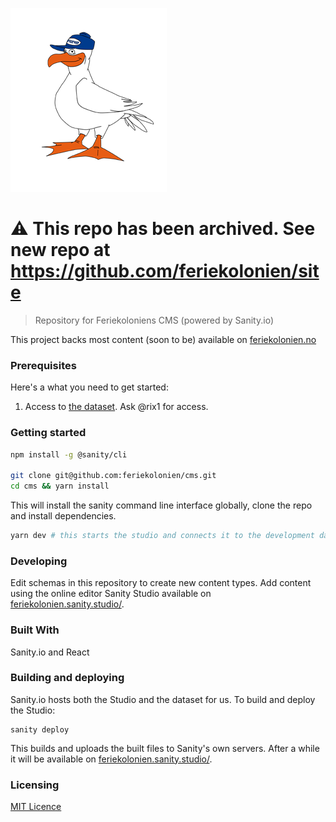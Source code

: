 ![Logo of the project](./static/logo_white.png)

# ⚠️ This repo has been archived. See new repo at https://github.com/feriekolonien/site

> Repository for Feriekoloniens CMS (powered by Sanity.io)

This project backs most content (soon to be) available on [feriekolonien.no](http://feriekolonien.no/)

### Prerequisites

Here's a what you need to get started:

1. Access to [the dataset](https://manage.sanity.io/). Ask @rix1 for access.

### Getting started

```sh
npm install -g @sanity/cli

git clone git@github.com:feriekolonien/cms.git
cd cms && yarn install
```

This will install the sanity command line interface globally, clone the repo and install dependencies.

```sh
yarn dev # this starts the studio and connects it to the development dataset
```

### Developing

Edit schemas in this repository to create new content types.
Add content using the online editor Sanity Studio available on [feriekolonien.sanity.studio/](https://feriekolonien.sanity.studio/).

### Built With

Sanity.io and React

### Building and deploying

Sanity.io hosts both the Studio and the dataset for us. To build and deploy the Studio:

```shell
sanity deploy
```

This builds and uploads the built files to Sanity's own servers. After a while it will be available on [feriekolonien.sanity.studio/](https://feriekolonien.sanity.studio/).

### Licensing

[MIT Licence](https://github.com/feriekolonien/cms/blob/master/LICENSE)

